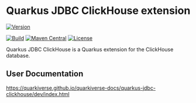 # Quarkus JDBC ClickHouse extension

[![Version](https://img.shields.io/maven-central/v/io.quarkiverse.jdbc/quarkus-jdbc-clickhouse?logo=apache-maven&style=flat-square)](https://search.maven.org/artifact/io.quarkiverse.jdbc/quarkus-jdbc-clickhouse)

[![Build](<https://img.shields.io/github/workflow/status/quarkiverse/quarkus-jdbc-clickhouse/Build?logo=GitHub&style=flat-square>)](https://github.com/quarkiverse/quarkus-jdbc-clickhouse/actions?query=workflow%3ABuild)
[![Maven Central](https://img.shields.io/maven-central/v/io.quarkiverse.quarkus.jdbc/quarkus-jdbc-clickhouse.svg?label=Maven%20Central&style=flat-square)](https://search.maven.org/artifact/io.quarkiverse.jdbc/quarkus-jdbc-clickhouse)
[![License](https://img.shields.io/badge/License-Apache%202.0-blue.svg?style=flat-square)](https://opensource.org/licenses/Apache-2.0)

Quarkus JDBC ClickHouse is a Quarkus extension for the ClickHouse database.

## User Documentation

https://quarkiverse.github.io/quarkiverse-docs/quarkus-jdbc-clickhouse/dev/index.html
